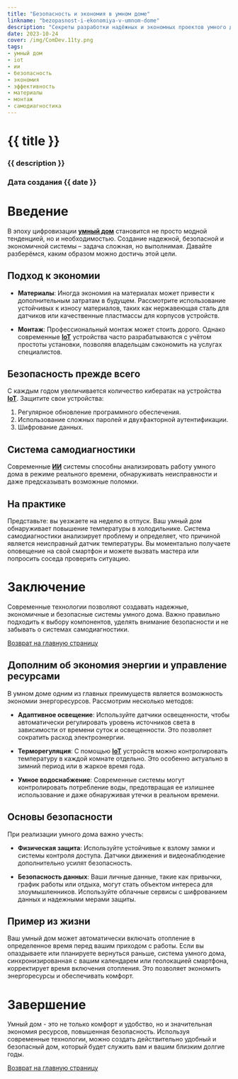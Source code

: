 ```yaml
---
title: "Безопасность и экономия в умном доме"
linkname: "bezopasnost-i-ekonomiya-v-umnom-dome"
description: "Секреты разработки надёжных и экономных проектов умного дома с IoT и ИИ"
date: 2023-10-24
cover: /img/ComDev.11ty.png
tags:
- умный дом
- iot
- ии
- безопасность
- экономия
- эффективность
- материалы
- монтаж
- самодиагностика
---
```


# {{ title }}
### {{ description }}
### Дата создания {{ date }}

# Введение

В эпоху цифровизации **[умный дом](/)** становится не просто модной тенденцией, но и необходимостью. Создание надежной, безопасной и экономичной системы – задача сложная, но выполнимая. Давайте разберёмся, каким образом можно достичь этой цели.

## Подход к экономии

* **Материалы**: Иногда экономия на материалах может привести к дополнительным затратам в будущем. Рассмотрите использование устойчивых к износу материалов, таких как нержавеющая сталь для датчиков или качественные пластмассы для корпусов устройств.

* **Монтаж**: Профессиональный монтаж может стоить дорого. Однако современные **[IoT](/)** устройства часто разрабатываются с учётом простоты установки, позволяя владельцам сэкономить на услугах специалистов.

## Безопасность прежде всего

С каждым годом увеличивается количество кибератак на устройства **[IoT](/)**. Защитите свои устройства:

1. Регулярное обновление программного обеспечения.
1. Использование сложных паролей и двухфакторной аутентификации.
1. Шифрование данных.

## Система самодиагностики

Современные **[ИИ](/)** системы способны анализировать работу умного дома в режиме реального времени, обнаруживать неисправности и даже предсказывать возможные поломки.

## На практике

Представьте: вы уезжаете на неделю в отпуск. Ваш умный дом обнаруживает повышение температуры в холодильнике. Система самодиагностики анализирует проблему и определяет, что причиной является неисправный датчик температуры. Вы моментально получаете оповещение на свой смартфон и можете вызвать мастера или попросить соседа проверить ситуацию.

# Заключение

Современные технологии позволяют создавать надежные, экономичные и безопасные системы умного дома. Важно правильно подходить к выбору компонентов, уделять внимание безопасности и не забывать о системах самодиагностики.

[Возврат на главную страницу](/)

## Дополним об экономия энергии и управление ресурсами

В умном доме одним из главных преимуществ является возможность экономии энергоресурсов. Рассмотрим несколько методов:

* **Адаптивное освещение**: Используйте датчики освещенности, чтобы автоматически регулировать уровень источников света в зависимости от времени суток и освещенности. Это позволяет сократить расход электроэнергии.

* **Терморегуляция**: С помощью **[IoT](/)** устройств можно контролировать температуру в каждой комнате отдельно. Это особенно актуально в зимний период или в жаркое время года.

* **Умное водоснабжение**: Современные системы могут контролировать потребление воды, предотвращая ее излишнее использование и даже обнаруживая утечки в реальном времени.

## Основы безопасности 

При реализации умного дома важно учесть:

* **Физическая защита**: Используйте устойчивые к взлому замки и системы контроля доступа. Датчики движения и видеонаблюдение дополнительно усилят безопасность.

* **Безопасность данных**: Ваши личные данные, такие как привычки, график работы или отдыха, могут стать объектом интереса для злоумышленников. Используйте облачные сервисы с шифрованием данных и надежными мерами защиты.

## Пример из жизни

Ваш умный дом может автоматически включать отопление в определенное время перед вашим приходом с работы. Если вы опаздываете или планируете вернуться раньше, система умного дома, синхронизированная с вашим календарем или геолокацией смартфона, корректирует время включения отопления. Это позволяет экономить энергоресурсы и обеспечивать комфорт.

# Завершение

Умный дом - это не только комфорт и удобство, но и значительная экономия ресурсов, повышенная безопасность. Используя современные технологии, можно создать действительно удобный и безопасный дом, который будет служить вам и вашим близким долгие годы.

[Возврат на главную страницу](/)
